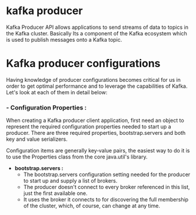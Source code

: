 # kafka producer
Kafka Producer API allows applications to send streams of data to topics in the Kafka cluster. Basically Its a component of the Kafka ecosystem which is used to publish messages onto a Kafka topic.

# Kafka producer configurations
Having knowledge of producer configurations becomes critical for us in order to get optimal performance and to leverage the capabilities of Kafka. Let's look at each of them in detail below:

### - Configuration Properties : 
When creating a Kafka producer client application, first need an object to represent the required configuration properties needed to start up a producer. There are three required properties, bootstrap.servers and both key and value serializers.

Configuration items are generally key‑value pairs, the easiest way to do it is to use the Properties class from the core java.util's library.

 - **bootstrap.servers :** 
	 - The bootstrap.servers configuration setting needed for the producer to start up and supply a list of brokers.
	 - The producer doesn't connect to every broker referenced in this list, just the first available one.
	 - It uses the broker it connects to for discovering the full membership of the cluster, which, of course, can change at any time.

<!--stackedit_data:
eyJoaXN0b3J5IjpbODE0Nzc3MzM0LDYxMTAwOTM2MywxMTY4ND
k4MjAyLDc1MjI0OTcxNSwtMjg4NDA2NDg3LDE2MTc0OTU3NDQs
MzYyNjE5NDgxLDE2MjQzNDMwNDAsMjAzNTgyMTUzNCwtMTI5OD
ExMjMxNCwtNDQ1MjMwNzMwLC05Njk5NTkzNiwtMTY2MDU0OTM2
OSwtMTYzNDc1MzcxNSwxMTg1NTc3MDcwLC0yMDU0NDg2NjgxLC
00NzA0NTI2MDgsNjUwODk4MTgsLTIwODg3NDY2MTIsLTIwODg3
NDY2MTJdfQ==
-->